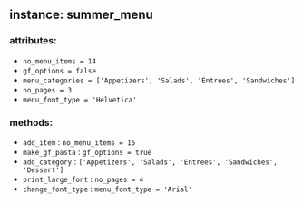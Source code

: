 ## instance: summer_menu

### attributes:
- `no_menu_items = 14`
- `gf_options = false`
- `menu_categories = ['Appetizers', 'Salads', 'Entrees', 'Sandwiches']`
- `no_pages = 3`
- `menu_font_type = 'Helvetica'`

### methods:
- `add_item` : `no_menu_items = 15`
- `make_gf_pasta` : `gf_options = true`
- `add_category` : `['Appetizers', 'Salads', 'Entrees', 'Sandwiches', 'Dessert']`
- `print_large_font` : `no_pages = 4`
- `change_font_type` : `menu_font_type = 'Arial'`
